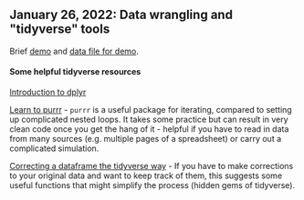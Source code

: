 ## January 26, 2022: Data wrangling and "tidyverse" tools

Brief [demo](./20220126_demo.R) and [data file for demo](/20220126_demo.xlsx).

#### Some helpful tidyverse resources

[Introduction to dplyr](https://cran.r-project.org/web/packages/dplyr/vignettes/dplyr.html)

[Learn to purrr](https://www.rebeccabarter.com/blog/2019-08-19_purrr/) - `purrr` is a useful package for iterating, compared to setting up complicated nested loops. It takes some practice but can result in very clean code once you get the hang of it - helpful if you have to read in data from many sources (e.g. multiple pages of a spreadsheet) or carry out a complicated simulation.

[Correcting a dataframe the tidyverse way](http://ritsokiguess.site/docs/2021/04/26/correcting-a-dataframe-the-tidyverse-way/) - If you have to make corrections to your original data and want to keep track of them, this suggests some useful functions that might simplify the process (hidden gems of tidyverse).
